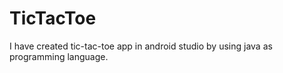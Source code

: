 # TicTacToe
I have created tic-tac-toe app in android studio by using java as programming language.
